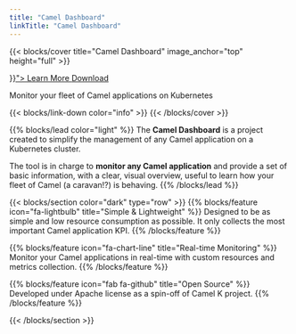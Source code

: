 ```yaml
---
title: "Camel Dashboard"
linkTitle: "Camel Dashboard"
---
```


{{< blocks/cover title="Camel Dashboard" image_anchor="top" height="full" >}}
<div class="mx-auto">
	<a class="btn btn-lg btn-primary mr-3 mb-4" href="{{< relref "/docs" >}}">
		Learn More <i class="fas fa-arrow-alt-circle-right ml-2"></i>
	</a>
	<a class="btn btn-lg btn-secondary mr-3 mb-4" href="https://github.com/camel-tooling/camel-dashboard">
		Download <i class="fab fa-github ml-2 "></i>
	</a>
	<p class="lead mt-5">Monitor your fleet of Camel applications on Kubernetes</p>
{{< blocks/link-down color="info" >}}
{{< /blocks/cover >}}

{{% blocks/lead color="light" %}}
The **Camel Dashboard** is a project created to simplify the management of any Camel application on a Kubernetes cluster. 

The tool is in charge to **monitor any Camel application** and provide a set of basic information, with a clear, visual overview, useful to learn how your fleet of Camel (a caravan!?) is behaving.
{{% /blocks/lead %}}

{{< blocks/section color="dark" type="row" >}}
{{% blocks/feature icon="fa-lightbulb" title="Simple & Lightweight" %}}
Designed to be as simple and low resource consumption as possible. It only collects the most important Camel application KPI.
{{% /blocks/feature %}}

{{% blocks/feature icon="fa-chart-line" title="Real-time Monitoring" %}}
Monitor your Camel applications in real-time with custom resources and metrics collection.
{{% /blocks/feature %}}

{{% blocks/feature icon="fab fa-github" title="Open Source" %}}
Developed under Apache license as a spin-off of Camel K project.
{{% /blocks/feature %}}

{{< /blocks/section >}}